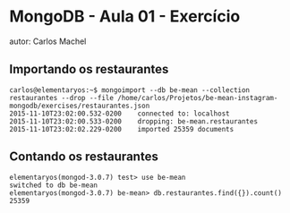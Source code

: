 # MongoDB - Aula 01 - Exercício

autor: Carlos Machel

## Importando os restaurantes

```
carlos@elementaryos:~$ mongoimport --db be-mean --collection restaurantes --drop --file /home/carlos/Projetos/be-mean-instagram-mongodb/exercises/restaurantes.json
2015-11-10T23:02:00.532-0200	connected to: localhost
2015-11-10T23:02:00.533-0200	dropping: be-mean.restaurantes
2015-11-10T23:02:02.229-0200	imported 25359 documents

```

## Contando os restaurantes

```
elementaryos(mongod-3.0.7) test> use be-mean
switched to db be-mean
elementaryos(mongod-3.0.7) be-mean> db.restaurantes.find({}).count()
25359

```
